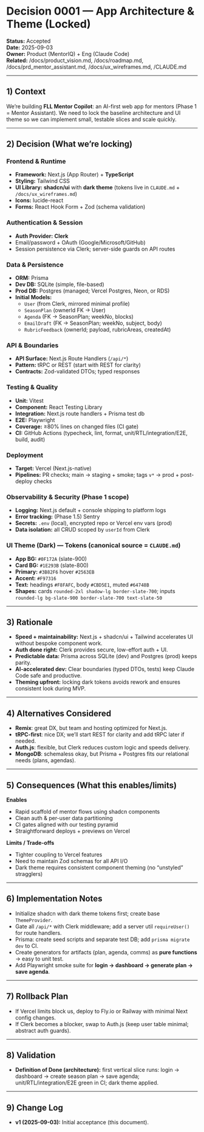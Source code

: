 # Decision 0001 — App Architecture & Theme (Locked)

**Status:** Accepted  
**Date:** 2025-09-03  
**Owner:** Product (MentorIQ) + Eng (Claude Code)  
**Related:** /docs/product_vision.md, /docs/roadmap.md, /docs/prd_mentor_assistant.md, /docs/ux_wireframes.md, /CLAUDE.md

---

## 1) Context

We’re building **FLL Mentor Copilot**: an AI-first web app for mentors (Phase 1 = Mentor Assistant). We need to lock the baseline architecture and UI theme so we can implement small, testable slices and scale quickly.

---

## 2) Decision (What we’re locking)

### Frontend & Runtime
- **Framework:** Next.js (App Router) + **TypeScript**
- **Styling:** Tailwind CSS
- **UI Library:** **shadcn/ui** with **dark theme** (tokens live in `CLAUDE.md` + `/docs/ux_wireframes.md`)
- **Icons:** lucide-react
- **Forms:** React Hook Form + Zod (schema validation)

### Authentication & Session
- **Auth Provider:** **Clerk**
- Email/password + OAuth (Google/Microsoft/GitHub)
- Session persistence via Clerk; server-side guards on API routes

### Data & Persistence
- **ORM:** Prisma
- **Dev DB:** SQLite (simple, file-based)
- **Prod DB:** Postgres (managed; Vercel Postgres, Neon, or RDS)
- **Initial Models:**
  - `User` (from Clerk, mirrored minimal profile)
  - `SeasonPlan` (ownerId FK → User)
  - `Agenda` (FK → SeasonPlan; weekNo, blocks)
  - `EmailDraft` (FK → SeasonPlan; weekNo, subject, body)
  - `RubricFeedback` (ownerId; payload, rubricAreas, createdAt)

### API & Boundaries
- **API Surface:** Next.js Route Handlers (`/api/*`)
- **Pattern:** tRPC or REST (start with REST for clarity)
- **Contracts:** Zod-validated DTOs; typed responses

### Testing & Quality
- **Unit:** Vitest
- **Component:** React Testing Library
- **Integration:** Next.js route handlers + Prisma test db
- **E2E:** Playwright
- **Coverage:** ≥80% lines on changed files (CI gate)
- **CI:** GitHub Actions (typecheck, lint, format, unit/RTL/integration/E2E, build, audit)

### Deployment
- **Target:** Vercel (Next.js-native)
- **Pipelines:** PR checks; main → staging + smoke; tags `v*` → prod + post-deploy checks

### Observability & Security (Phase 1 scope)
- **Logging:** Next.js default + console shipping to platform logs
- **Error tracking:** (Phase 1.5) Sentry
- **Secrets:** `.env` (local), encrypted repo or Vercel env vars (prod)
- **Data isolation:** all CRUD scoped by `userId` from Clerk

### UI Theme (Dark) — Tokens (canonical source = `CLAUDE.md`)
- **App BG:** `#0F172A` (slate-900)
- **Card BG:** `#1E293B` (slate-800)
- **Primary:** `#3B82F6` hover `#2563EB`
- **Accent:** `#F97316`
- **Text:** headings `#F8FAFC`, body `#CBD5E1`, muted `#64748B`
- **Shapes:** cards `rounded-2xl shadow-lg border-slate-700`; inputs `rounded-lg bg-slate-900 border-slate-700 text-slate-50`

---

## 3) Rationale

- **Speed + maintainability:** Next.js + shadcn/ui + Tailwind accelerates UI without bespoke component work.  
- **Auth done right:** Clerk provides secure, low-effort auth + UI.  
- **Predictable data:** Prisma across SQLite (dev) and Postgres (prod) keeps parity.  
- **AI-accelerated dev:** Clear boundaries (typed DTOs, tests) keep Claude Code safe and productive.  
- **Theming upfront:** locking dark tokens avoids rework and ensures consistent look during MVP.

---

## 4) Alternatives Considered

- **Remix**: great DX, but team and hosting optimized for Next.js.  
- **tRPC-first**: nice DX; we’ll start REST for clarity and add tRPC later if needed.  
- **Auth.js**: flexible, but Clerk reduces custom logic and speeds delivery.  
- **MongoDB**: schemaless okay, but Prisma + Postgres fits our relational needs (plans, agendas).

---

## 5) Consequences (What this enables/limits)

**Enables**
- Rapid scaffold of mentor flows using shadcn components
- Clean auth & per-user data partitioning
- CI gates aligned with our testing pyramid
- Straightforward deploys + previews on Vercel

**Limits / Trade-offs**
- Tighter coupling to Vercel features
- Need to maintain Zod schemas for all API I/O
- Dark theme requires consistent component theming (no “unstyled” stragglers)

---

## 6) Implementation Notes

- Initialize shadcn with dark theme tokens first; create base `ThemeProvider`.  
- Gate all `/api/*` with Clerk middleware; add a server util `requireUser()` for route handlers.  
- Prisma: create seed scripts and separate test DB; add `prisma migrate dev` to CI.  
- Create generators for artifacts (plan, agenda, comms) as **pure functions** → easy to unit test.  
- Add Playwright smoke suite for **login → dashboard → generate plan → save agenda**.

---

## 7) Rollback Plan

- If Vercel limits block us, deploy to Fly.io or Railway with minimal Next config changes.  
- If Clerk becomes a blocker, swap to Auth.js (keep user table minimal; abstract auth guards).

---

## 8) Validation

- **Definition of Done (architecture):** first vertical slice runs: login → dashboard → create season plan → save agenda; unit/RTL/integration/E2E green in CI; dark theme applied.

---

## 9) Change Log

- **v1 (2025-09-03):** Initial acceptance (this document).
